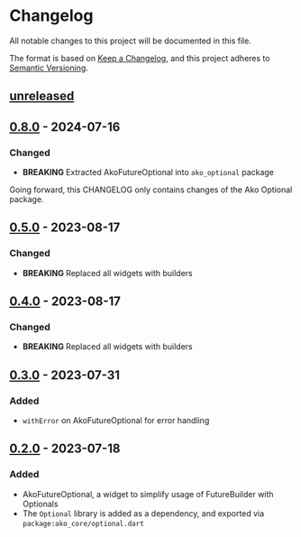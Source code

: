 # Changelog

All notable changes to this project will be documented in this file.

The format is based on [Keep a Changelog](https://keepachangelog.com/en/1.0.0/),
and this project adheres to [Semantic Versioning](https://semver.org/spec/v2.0.0.html).

## [unreleased]

<!--
### Added
### Changed
### Deprecated
### Removed
### Fixed
### Security
-->

## [0.8.0] - 2024-07-16

### Changed
* **BREAKING** Extracted AkoFutureOptional into `ako_optional` package

Going forward, this CHANGELOG only contains changes of the Ako Optional package.

## [0.5.0] - 2023-08-17

### Changed
* **BREAKING** Replaced all widgets with builders

## [0.4.0] - 2023-08-17

### Changed
* **BREAKING** Replaced all widgets with builders

## [0.3.0] - 2023-07-31

### Added
- `withError` on AkoFutureOptional for error handling

## [0.2.0] - 2023-07-18

### Added
- AkoFutureOptional, a widget to simplify usage of FutureBuilder with Optionals
- The `Optional` library is added as a dependency, and exported via `package:ako_core/optional.dart`

[unreleased]: https://github.com/ATVG-Studios/Ako/compare/v0.8.0...HEAD
[0.8.0]: https://github.com/ATVG-Studios/Ako/compare/v0.7.1...v0.8.0
[0.5.0]: https://github.com/ATVG-Studios/Ako/compare/v0.4.0...v0.5.0
[0.4.0]: https://github.com/ATVG-Studios/Ako/compare/v0.3.0...v0.4.0
[0.3.0]: https://github.com/ATVG-Studios/Ako/compare/v0.2.0...v0.3.0
[0.2.0]: https://github.com/ATVG-Studios/Ako/compare/v0.1.2...v0.2.0
